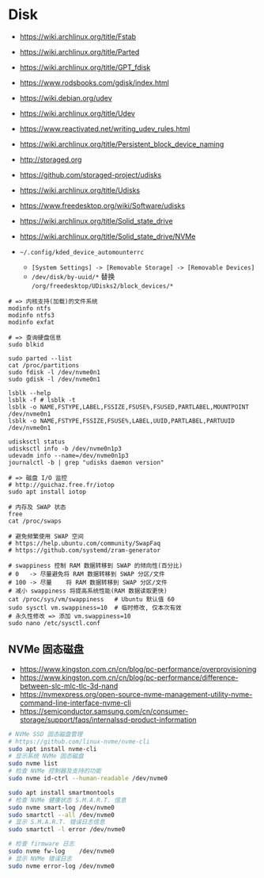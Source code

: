 # Disk

- https://wiki.archlinux.org/title/Fstab
- https://wiki.archlinux.org/title/Parted
- https://wiki.archlinux.org/title/GPT_fdisk
- https://www.rodsbooks.com/gdisk/index.html

- https://wiki.debian.org/udev
- https://wiki.archlinux.org/title/Udev
- https://www.reactivated.net/writing_udev_rules.html
- https://wiki.archlinux.org/title/Persistent_block_device_naming

- http://storaged.org
- https://github.com/storaged-project/udisks
- https://wiki.archlinux.org/title/Udisks
- https://www.freedesktop.org/wiki/Software/udisks
- https://wiki.archlinux.org/title/Solid_state_drive
- https://wiki.archlinux.org/title/Solid_state_drive/NVMe

- `~/.config/kded_device_automounterrc`
  * `[System Settings] -> [Removable Storage] -> [Removable Devices]`
  * `/dev/disk/by-uuid/*` 替换 `/org/freedesktop/UDisks2/block_devices/*`

```shell
# => 内核支持(加载)的文件系统
modinfo ntfs
modinfo ntfs3
modinfo exfat

# => 查询硬盘信息
sudo blkid

sudo parted --list
cat /proc/partitions
sudo fdisk -l /dev/nvme0n1
sudo gdisk -l /dev/nvme0n1

lsblk --help
lsblk -f # lsblk -t
lsblk -o NAME,FSTYPE,LABEL,FSSIZE,FSUSE%,FSUSED,PARTLABEL,MOUNTPOINT  /dev/nvme0n1
lsblk -o NAME,FSTYPE,FSSIZE,FSUSE%,LABEL,UUID,PARTLABEL,PARTUUID      /dev/nvme0n1

udisksctl status
udisksctl info -b /dev/nvme0n1p3
udevadm info --name=/dev/nvme0n1p3
journalctl -b | grep "udisks daemon version"

# => 磁盘 I/O 监控
# http://guichaz.free.fr/iotop
sudo apt install iotop

# 内存及 SWAP 状态
free
cat /proc/swaps

# 避免频繁使用 SWAP 空间
# https://help.ubuntu.com/community/SwapFaq
# https://github.com/systemd/zram-generator

# swappiness 控制 RAM 数据转移到 SWAP 的倾向性(百分比)
# 0   -> 尽量避免将 RAM 数据转移到 SWAP 分区/文件
# 100 -> 尽量    将 RAM 数据转移到 SWAP 分区/文件
# 减小 swappiness 将提高系统性能(RAM 数据读取更快)
cat /proc/sys/vm/swappiness   # Ubuntu 默认值 60
sudo sysctl vm.swappiness=10  # 临时修改, 仅本次有效
# 永久性修改 => 添加 vm.swappiness=10
sudo nano /etc/sysctl.conf
```

## NVMe 固态磁盘

- https://www.kingston.com.cn/cn/blog/pc-performance/overprovisioning
- https://www.kingston.com.cn/cn/blog/pc-performance/difference-between-slc-mlc-tlc-3d-nand
- https://nvmexpress.org/open-source-nvme-management-utility-nvme-command-line-interface-nvme-cli
- https://semiconductor.samsung.com/cn/consumer-storage/support/faqs/internalssd-product-information

```bash
# NVMe SSD 固态磁盘管理
# https://github.com/linux-nvme/nvme-cli
sudo apt install nvme-cli
# 显示系统 NVMe 固态磁盘
sudo nvme list
# 检查 NVMe 控制器及支持的功能
sudo nvme id-ctrl --human-readable /dev/nvme0

sudo apt install smartmontools
# 检查 NVMe 健康状态 S.M.A.R.T. 信息
sudo nvme smart-log /dev/nvme0
sudo smartctl --all /dev/nvme0
# 显示 S.M.A.R.T. 错误日志信息
sudo smartctl -l error /dev/nvme0

# 检查 firmware 日志
sudo nvme fw-log    /dev/nvme0
# 显示 NVMe 错误日志
sudo nvme error-log /dev/nvme0
```
